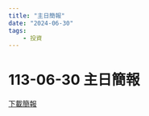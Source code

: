 ```yaml
---
title: "主日簡報"
date: "2024-06-30"
tags:
    - 投資
---
```


# 113-06-30 主日簡報

<a href="../../assets/docs/20240630.pdf" download="20240630主日簡報.pdf">下載簡報</a>

<object data="../../assets/docs/20240630.pdf" width="100%" height="1000" type='application/pdf'></object>